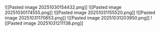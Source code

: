 ![[Pasted image 20251030154432.png]]
![[Pasted image 20251030174555.png]]
![[Pasted image 20251031155520.png]]
![[Pasted image 20251031170653.png]]
![[Pasted image 20251031203950.png]]
![[Pasted image 20251031211138.png]]
